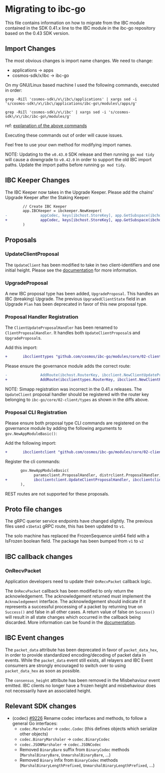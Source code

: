 # Migrating to ibc-go

This file contains information on how to migrate from the IBC module contained in the SDK 0.41.x line to the IBC module in the ibc-go repository based on the 0.43 SDK version. 

## Import Changes

The most obvious changes is import name changes. We need to change:
- applications -> apps
- cosmos-sdk/x/ibc -> ibc-go

On my GNU/Linux based machine I used the following commands, executed in order:

```
grep -RiIl 'cosmos-sdk\/x\/ibc\/applications' | xargs sed -i 's/cosmos-sdk\/x\/ibc\/applications/ibc-go\/modules\/apps/g'
```

```
grep -RiIl 'cosmos-sdk\/x\/ibc' | xargs sed -i 's/cosmos-sdk\/x\/ibc/ibc-go\/modules/g'
```

ref: [explanation of the above commands](https://www.internalpointers.com/post/linux-find-and-replace-text-multiple-files)

Executing these commands out of order will cause issues. 

Feel free to use your own method for modifying import names.

NOTE: Updating to the `v0.43.0` SDK release and then running `go mod tidy` will cause a downgrade to `v0.42.0` in order to support the old IBC import paths.
Update the import paths before running `go mod tidy`.  

## IBC Keeper Changes

The IBC Keeper now takes in the Upgrade Keeper. Please add the chains' Upgrade Keeper after the Staking Keeper:

```diff
        // Create IBC Keeper
        app.IBCKeeper = ibckeeper.NewKeeper(
-               appCodec, keys[ibchost.StoreKey], app.GetSubspace(ibchost.ModuleName), app.StakingKeeper, scopedIBCKeeper,
+               appCodec, keys[ibchost.StoreKey], app.GetSubspace(ibchost.ModuleName), app.StakingKeeper, app.UpgradeKeeper, scopedIBCKeeper,
        )

``` 

## Proposals

### UpdateClientProposal

The `UpdateClient` has been modified to take in two client-identifiers and one initial height. Please see the [documentation](../proposals.md) for more information. 

### UpgradeProposal

A new IBC proposal type has been added, `UpgradeProposal`. This handles an IBC (breaking) Upgrade. 
The previous `UpgradedClientState` field in an Upgrade `Plan` has been deprecated in favor of this new proposal type. 

### Proposal Handler Registration

The `ClientUpdateProposalHandler` has been renamed to `ClientProposalHandler`. 
It handles both `UpdateClientProposal`s and `UpgradeProposal`s.

Add this import: 

```diff
+       ibcclienttypes "github.com/cosmos/ibc-go/modules/core/02-client/types"
```

Please ensure the governance module adds the correct route:

```diff
-               AddRoute(ibchost.RouterKey, ibcclient.NewClientUpdateProposalHandler(app.IBCKeeper.ClientKeeper))
+               AddRoute(ibcclienttypes.RouterKey, ibcclient.NewClientProposalHandler(app.IBCKeeper.ClientKeeper))
```

NOTE: Simapp registration was incorrect in the 0.41.x releases. The `UpdateClient` proposal handler should be registered with the router key belonging to `ibc-go/core/02-client/types` 
as shown in the diffs above. 

### Proposal CLI Registration

Please ensure both proposal type CLI commands are registered on the governance module by adding the following arguments to `gov.NewAppModuleBasic()`:

Add the following import:
```diff
+       ibcclientclient "github.com/cosmos/ibc-go/modules/core/02-client/client"
```

Register the cli commands: 

```diff 
       gov.NewAppModuleBasic(
             paramsclient.ProposalHandler, distrclient.ProposalHandler, upgradeclient.ProposalHandler, upgradeclient.CancelProposalHandler,
+            ibcclientclient.UpdateClientProposalHandler, ibcclientclient.UpgradeProposalHandler,
       ),
```

REST routes are not supported for these proposals. 

## Proto file changes

The gRPC querier service endpoints have changed slightly. The previous files used `v1beta1` gRPC route, this has been updated to `v1`.

The solo machine has replaced the FrozenSequence uint64 field with a IsFrozen boolean field. The package has been bumped from `v1` to `v2`

## IBC callback changes

### OnRecvPacket

Application developers need to update their `OnRecvPacket` callback logic. 

The `OnRecvPacket` callback has been modified to only return the acknowledgement. The acknowledgement returned must implement the `Acknowledgement` interface. The acknowledgement should indicate if it represents a successful processing of a packet by returning true on `Success()` and false in all other cases. A return value of false on `Success()` will result in all state changes which occurred in the callback being discarded. More information can be found in the [documentation](https://github.com/cosmos/ibc-go/blob/main/docs/custom.md#receiving-packets).

## IBC Event changes

The `packet_data` attribute has been deprecated in favor of `packet_data_hex`, in order to provide standardized encoding/decoding of packet data in events. While the `packet_data` event still exists, all relayers and IBC Event consumers are strongly encouraged to switch over to using `packet_data_hex` as soon as possible.

The `consensus_height` attribute has been removed in the Misbehaviour event emitted. IBC clients no longer have a frozen height and misbehaviour does not necessarily have an associated height.

## Relevant SDK changes

* (codec) [\#9226](https://github.com/cosmos/cosmos-sdk/pull/9226) Rename codec interfaces and methods, to follow a general Go interfaces:
  * `codec.Marshaler` → `codec.Codec` (this defines objects which serialize other objects)
  * `codec.BinaryMarshaler` → `codec.BinaryCodec`
  * `codec.JSONMarshaler` → `codec.JSONCodec`
  * Removed `BinaryBare` suffix from `BinaryCodec` methods (`MarshalBinaryBare`, `UnmarshalBinaryBare`, ...)
  * Removed `Binary` infix from `BinaryCodec` methods (`MarshalBinaryLengthPrefixed`, `UnmarshalBinaryLengthPrefixed`, ...)
